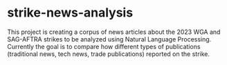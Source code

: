 # strike-news-analysis
This project is creating a corpus of news articles about the 2023 WGA and SAG-AFTRA strikes to be analyzed using Natural Language Processing. Currently the goal is to compare how different types of publications (traditional news, tech news, trade publications) reported on the strike.
